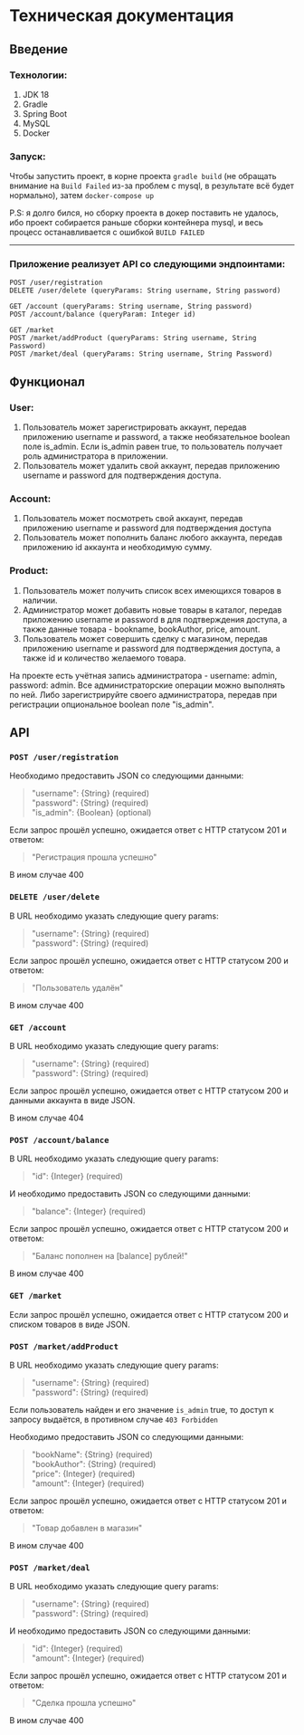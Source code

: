 # Техническая документация




## Введение



### Технологии:
1. JDK 18
2. Gradle
3. Spring Boot
4. MySQL
5. Docker

### Запуск:

Чтобы запустить проект, в корне проекта `gradle build` (не обращать внимание на `Build Failed` из-за проблем с mysql, в результате всё будет нормально), затем `docker-compose up`  

P.S: я долго бился, но сборку проекта в докер поставить не удалось, ибо проект собирается раньше сборки контейнера mysql, и весь процесс останавливается с ошибкой `BUILD FAILED`

<hr>

### Приложение реализует API со следующими эндпоинтами:

   `POST /user/registration`  
   `DELETE /user/delete (queryParams: String username, String password)`

   `GET /account (queryParams: String username, String password)`  
   `POST /account/balance (queryParam: Integer id)`

   `GET /market`    
   `POST /market/addProduct (queryParams: String username, String Password)`  
   `POST /market/deal (queryParams: String username, String Password)`



## Функционал



### User:

1. Пользователь может зарегистрировать аккаунт, передав приложению username и password, а также необязательное boolean поле is_admin.
   Если is_admin равен true, то пользователь получает роль администратора в приложении.
2. Пользователь может удалить свой аккаунт, передав приложению username и password для подтверждения доступа.




### Account:
1. Пользователь может посмотреть свой аккаунт, передав приложению username и password для подтверждения доступа
2. Пользователь может пополнить баланс любого аккаунта, передав приложению id аккаунта и необходимую сумму.



### Product:
1. Пользователь может получить список всех имеющихся товаров в наличии.
2. Администратор может добавить новые товары в каталог, передав приложению username и password в для подтверждения доступа, а также данные товара - bookname, bookAuthor, price, amount.
3. Пользователь может совершить сделку с магазином, передав приложению username и password для подтверждения доступа, а также id и количество желаемого товара.

На проекте есть учётная запись администратора - username: admin, password: admin. Все администраторские операции можно выполнять по ней. Либо зарегистрируйте своего администратора, передав при регистрации опциональное boolean поле "is_admin".

## API



### `POST /user/registration`  
Необходимо предоставить JSON со следующими данными:  
>"username": {String} (required)  
>"password": {String} (required)  
>"is_admin": {Boolean} (optional)

Если запрос прошёл успешно, ожидается ответ с HTTP статусом 201 и ответом:
>"Регистрация прошла успешно"  

В ином случае 400



### `DELETE /user/delete`
В URL необходимо указать следующие query params:
>"username": {String} (required)  
>"password": {String} (required)    

Если запрос прошёл успешно, ожидается ответ с HTTP статусом 200 и ответом:
>"Пользователь удалён"
 
В ином случае 400



### `GET /account`
В URL необходимо указать следующие query params:
>"username": {String} (required)  
>"password": {String} (required)    

Если запрос прошёл успешно, ожидается ответ с HTTP статусом 200 и данными аккаунта в виде JSON.  

В ином случае 404



### `POST /account/balance`
В URL необходимо указать следующие query params:
>"id": {Integer} (required)

И необходимо предоставить JSON со следующими данными:

>"balance": {Integer} (required)  

Если запрос прошёл успешно, ожидается ответ с HTTP статусом 200 и ответом:
>"Баланс пополнен на [balance] рублей!"

В ином случае 400



### `GET /market` 
Если запрос прошёл успешно, ожидается ответ с HTTP статусом 200 и списком товаров в виде JSON.



### `POST /market/addProduct`

В URL необходимо указать следующие query params:
>"username": {String} (required)  
>"password": {String} (required)

Если пользователь найден и его значение `is_admin` true, то доступ к запросу выдаётся, в противном случае `403 Forbidden`

Необходимо предоставить JSON со следующими данными:
>"bookName": {String} (required)  
>"bookAuthor": {String} (required)  
>"price": {Integer} (required)  
>"amount": {Integer} (required)  

Если запрос прошёл успешно, ожидается ответ с HTTP статусом 201 и ответом:
>"Товар добавлен в магазин" 

В ином случае 400



### `POST /market/deal`

В URL необходимо указать следующие query params:
>"username": {String} (required)  
>"password": {String} (required)

И необходимо предоставить JSON со следующими данными:
>"id": {Integer} (required)  
>"amount": {Integer} (required)

Если запрос прошёл успешно, ожидается ответ с HTTP статусом 201 и ответом:
>"Сделка прошла успешно" 

В ином случае 400
